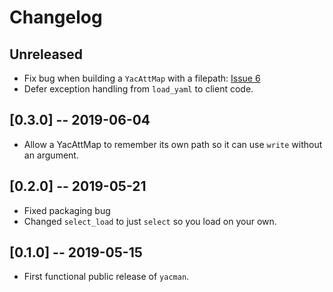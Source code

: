 # Changelog

## Unreleased

- Fix bug when building a `YacAttMap` with a filepath: [Issue 6](https://github.com/databio/yacman/issues/6)
- Defer exception handling from `load_yaml` to client code.

## [0.3.0] -- 2019-06-04

- Allow a YacAttMap to remember its own path so it can use `write` without an argument.

## [0.2.0] -- 2019-05-21

- Fixed packaging bug
- Changed `select_load` to just `select` so you load on your own.

## [0.1.0] -- 2019-05-15

- First functional public release of `yacman`.